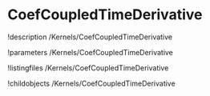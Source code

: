 <!-- MOOSE Documentation Stub: Remove this when content is added. -->

# CoefCoupledTimeDerivative
!description /Kernels/CoefCoupledTimeDerivative

!parameters /Kernels/CoefCoupledTimeDerivative

!listingfiles /Kernels/CoefCoupledTimeDerivative

!childobjects /Kernels/CoefCoupledTimeDerivative
